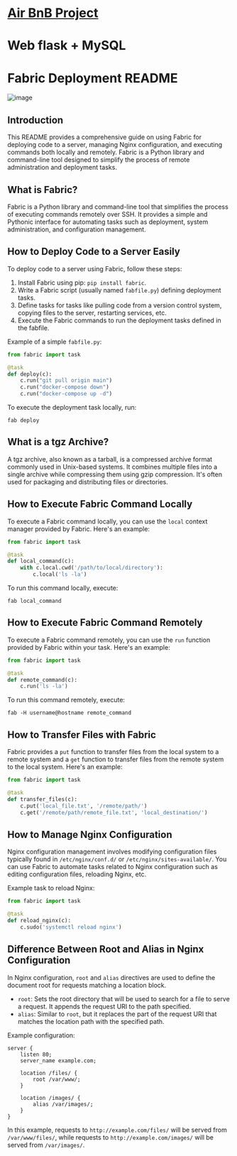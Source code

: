 # [Air BnB Project](https://github.com/LWSSIM/AirBnB_clone/blob/master/README.md)

# Web flask + MySQL


# Fabric Deployment README

![image](https://github.com/LWSSIM/AirBnB_clone_v2/assets/127129101/2e8996d6-ce8c-4249-a7a7-6051fd5cf077)


## Introduction
This README provides a comprehensive guide on using Fabric for deploying code to a server, managing Nginx configuration, and executing commands both locally and remotely. Fabric is a Python library and command-line tool designed to simplify the process of remote administration and deployment tasks.

## What is Fabric?
Fabric is a Python library and command-line tool that simplifies the process of executing commands remotely over SSH. It provides a simple and Pythonic interface for automating tasks such as deployment, system administration, and configuration management.

## How to Deploy Code to a Server Easily
To deploy code to a server using Fabric, follow these steps:

1. Install Fabric using pip: `pip install fabric`.
2. Write a Fabric script (usually named `fabfile.py`) defining deployment tasks.
3. Define tasks for tasks like pulling code from a version control system, copying files to the server, restarting services, etc.
4. Execute the Fabric commands to run the deployment tasks defined in the fabfile.

Example of a simple `fabfile.py`:

```python
from fabric import task

@task
def deploy(c):
    c.run("git pull origin main")
    c.run("docker-compose down")
    c.run("docker-compose up -d")
```

To execute the deployment task locally, run:
```
fab deploy
```

## What is a tgz Archive?
A tgz archive, also known as a tarball, is a compressed archive format commonly used in Unix-based systems. It combines multiple files into a single archive while compressing them using gzip compression. It's often used for packaging and distributing files or directories.

## How to Execute Fabric Command Locally
To execute a Fabric command locally, you can use the `local` context manager provided by Fabric. Here's an example:

```python
from fabric import task

@task
def local_command(c):
    with c.local.cwd('/path/to/local/directory'):
        c.local('ls -la')
```

To run this command locally, execute:
```
fab local_command
```

## How to Execute Fabric Command Remotely
To execute a Fabric command remotely, you can use the `run` function provided by Fabric within your task. Here's an example:

```python
from fabric import task

@task
def remote_command(c):
    c.run('ls -la')
```

To run this command remotely, execute:
```
fab -H username@hostname remote_command
```

## How to Transfer Files with Fabric
Fabric provides a `put` function to transfer files from the local system to a remote system and a `get` function to transfer files from the remote system to the local system. Here's an example:

```python
from fabric import task

@task
def transfer_files(c):
    c.put('local_file.txt', '/remote/path/')
    c.get('/remote/path/remote_file.txt', 'local_destination/')
```

## How to Manage Nginx Configuration
Nginx configuration management involves modifying configuration files typically found in `/etc/nginx/conf.d/` or `/etc/nginx/sites-available/`. You can use Fabric to automate tasks related to Nginx configuration such as editing configuration files, reloading Nginx, etc.

Example task to reload Nginx:

```python
from fabric import task

@task
def reload_nginx(c):
    c.sudo('systemctl reload nginx')
```

## Difference Between Root and Alias in Nginx Configuration
In Nginx configuration, `root` and `alias` directives are used to define the document root for requests matching a location block. 

- `root`: Sets the root directory that will be used to search for a file to serve a request. It appends the request URI to the path specified.
- `alias`: Similar to `root`, but it replaces the part of the request URI that matches the location path with the specified path.

Example configuration:

```nginx
server {
    listen 80;
    server_name example.com;

    location /files/ {
        root /var/www/;
    }

    location /images/ {
        alias /var/images/;
    }
}
```

In this example, requests to `http://example.com/files/` will be served from `/var/www/files/`, while requests to `http://example.com/images/` will be served from `/var/images/`.
